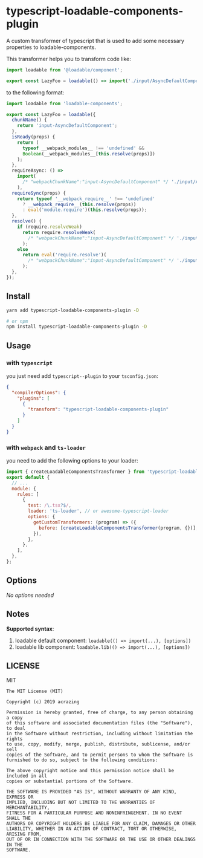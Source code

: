 # typescript-loadable-components-plugin

A custom transformer of typescript that is used to add some necessary properties to loadable-components.

This transformer helps you to transform code like:

```typescript jsx
import loadable from '@loadable/component';

export const LazyFoo = loadable(() => import('./input/AsyncDefaultComponent'));
```

to the following format:

```typescript jsx
import loadable from 'loadable-components';

export const LazyFoo = loadable({
  chunkName() {
    return 'input-AsyncDefaultComponent';
  },
  isReady(props) {
    return (
      typeof __webpack_modules__ !== 'undefined' &&
      Boolean(__webpack_modules__[this.resolve(props)])
    );
  },
  requireAsync: () =>
    import(
      /* "webpackChunkName":"input-AsyncDefaultComponent" */ './input/AsyncDefaultComponent'
    ),
  requireSync(props) {
    return typeof '__webpack_require__' !== 'undefined'
      ? __webpack_require__(this.resolve(props))
      : eval('module.require')(this.resolve(props));
  },
  resolve() {
    if (require.resolveWeak)
      return require.resolveWeak(
        /* "webpackChunkName":"input-AsyncDefaultComponent" */ './input/AsyncDefaultComponent',
      );
    else
      return eval('require.resolve')(
        /* "webpackChunkName":"input-AsyncDefaultComponent" */ './input/AsyncDefaultComponent',
      );
  },
});
```

## Install

```bash
yarn add typescript-loadable-components-plugin -D

# or npm
npm install typescript-loadable-components-plugin -D
```

## Usage

### with `typescript`

you just need add `typescript--plugin` to your `tsconfig.json`:

```json
{
  "compilerOptions": {
    "plugins": [
      {
        "transform": "typescript-loadable-components-plugin"
      }
    ]
  }
}
```

### with `webpack` and `ts-loader`

you need to add the following options to your loader:

```js
import { createLoadableComponentsTransformer } from 'typescript-loadable-components-plugin';
export default {
  // ...
  module: {
    rules: [
      {
        test: /\.tsx?$/,
        loader: 'ts-loader', // or awesome-typescript-loader
        options: {
          getCustomTransformers: (program) => ({
            before: [createLoadableComponentsTransformer(program, {})],
          }),
        },
      },
    ],
  },
};
```

## Options

_No options needed_

## Notes

**Supported syntax**:

1. loadable default component: `loadable(() => import(...), [options])`
2. loadable lib component: `loadable.lib(() => import(...), [options])`

## LICENSE

MIT

    The MIT License (MIT)

    Copyright (c) 2019 acrazing

    Permission is hereby granted, free of charge, to any person obtaining a copy
    of this software and associated documentation files (the "Software"), to deal
    in the Software without restriction, including without limitation the rights
    to use, copy, modify, merge, publish, distribute, sublicense, and/or sell
    copies of the Software, and to permit persons to whom the Software is
    furnished to do so, subject to the following conditions:

    The above copyright notice and this permission notice shall be included in all
    copies or substantial portions of the Software.

    THE SOFTWARE IS PROVIDED "AS IS", WITHOUT WARRANTY OF ANY KIND, EXPRESS OR
    IMPLIED, INCLUDING BUT NOT LIMITED TO THE WARRANTIES OF MERCHANTABILITY,
    FITNESS FOR A PARTICULAR PURPOSE AND NONINFRINGEMENT. IN NO EVENT SHALL THE
    AUTHORS OR COPYRIGHT HOLDERS BE LIABLE FOR ANY CLAIM, DAMAGES OR OTHER
    LIABILITY, WHETHER IN AN ACTION OF CONTRACT, TORT OR OTHERWISE, ARISING FROM,
    OUT OF OR IN CONNECTION WITH THE SOFTWARE OR THE USE OR OTHER DEALINGS IN THE
    SOFTWARE.
